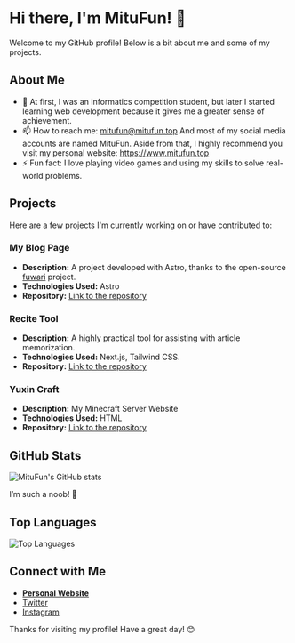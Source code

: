 # Hi there, I'm MituFun! 👋

Welcome to my GitHub profile! Below is a bit about me and some of my projects.

## About Me
- 🌱 At first, I was an informatics competition student, but later I started learning web development because it gives me a greater sense of achievement.
- 📫 How to reach me: [mitufun@mitufun.top](mailto:mitufun@mitufun.top) And most of my social media accounts are named MituFun. Aside from that, I highly recommend you visit my personal website: https://www.mitufun.top
- ⚡ Fun fact: I love playing video games and using my skills to solve real-world problems.

## Projects
Here are a few projects I'm currently working on or have contributed to:

### My Blog Page
- **Description:** A project developed with Astro, thanks to the open-source [fuwari](https://github.com/saicaca/fuwari) project.
- **Technologies Used:** Astro
- **Repository:** [Link to the repository](https://github.com/MituFun/new-blog)

### Recite Tool
- **Description:** A highly practical tool for assisting with article memorization.
- **Technologies Used:** Next.js, Tailwind CSS.
- **Repository:** [Link to the repository](https://github.com/MituFun/recite)

### Yuxin Craft
- **Description:** My Minecraft Server Website
- **Technologies Used:** HTML
- **Repository:** [Link to the repository](https://github.com/MituFun/yuxincraft)

## GitHub Stats
![MituFun's GitHub stats](https://github-readme-stats.vercel.app/api?username=MituFun&show_icons=true&theme=radical)

I’m such a noob! 🤣

## Top Languages
![Top Languages](https://github-readme-stats.vercel.app/api/top-langs/?username=MituFun&layout=compact&theme=radical)

## Connect with Me
- **[Personal Website](https://www.mitufun.top)**
- [Twitter](https://x.com/William3086342)
- [Instagram](https://www.instagram.com/mitufun123/)

Thanks for visiting my profile! Have a great day! 😊
